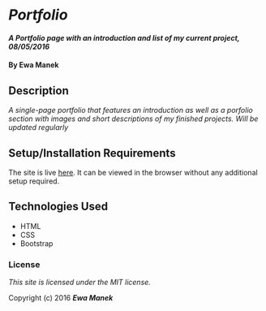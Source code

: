 # _Portfolio_

#### _A Portfolio page with an introduction and list of my current project, 08/05/2016_

#### By **Ewa Manek**

## Description

_A single-page portfolio that features an introduction as well as a porfolio section with images and short descriptions of my finished projects. Will be updated regularly_

## Setup/Installation Requirements

The site is live [here](http://ewajm.github.io/portfolio).
It can be viewed in the browser without any additional setup required.

## Technologies Used

* HTML
* CSS
* Bootstrap

### License

*This site is licensed under the MIT license.*

Copyright (c) 2016 **_Ewa Manek_**
